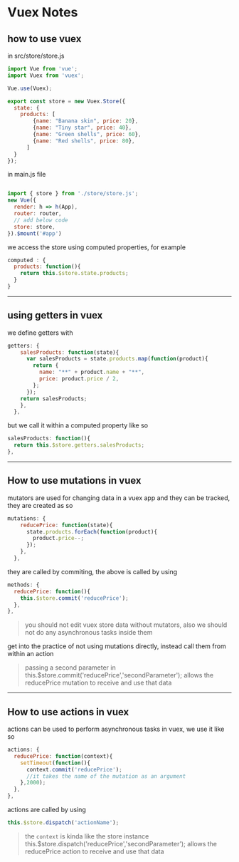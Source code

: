 
# Vuex Notes

## how to use vuex

in src/store/store.js
```js
import Vue from 'vue';
import Vuex from 'vuex';

Vue.use(Vuex);

export const store = new Vuex.Store({
  state: {
    products: [
        {name: "Banana skin", price: 20},
        {name: "Tiny star", price: 40},
        {name: "Green shells", price: 60},
        {name: "Red shells", price: 80},
      ]
  }
});

```
in main.js file

```js

import { store } from './store/store.js';
new Vue({
  render: h => h(App),
  router: router,
  // add below code
  store: store,
}).$mount('#app')
```


we access the store using computed properties, for example
```js
computed : {
  products: function(){
    return this.$store.state.products;
  }
}

```
---

## using getters in vuex

we define getters with 
```js
getters: {
    salesProducts: function(state){
      var salesProducts = state.products.map(function(product){
        return {
          name: "**" + product.name + "**",
          price: product.price / 2,
        };
      });
    return salesProducts; 
    },
  },
  ```
but we call it within a computed property like so

```js
salesProducts: function(){
  return this.$store.getters.salesProducts;
},
```

---

## How to use mutations in vuex

mutators are used for changing data in a vuex app and they can be tracked, they are created as so
```js
mutations: {
    reducePrice: function(state){
      state.products.forEach(function(product){
        product.price--;
      });
    },
  },
```
they are called by commiting, the above is called by using
```js
methods: {
  reducePrice: function(){
    this.$store.commit('reducePrice');
  },
},
```
> you should not edit vuex store data without mutators, also we should not do any asynchronous tasks inside them

get into the practice of not using mutations directly, instead call them from within an action

>passing a second parameter in this.$store.commit('reducePrice','secondParameter'); allows the reducePrice mutation to receive and use that data 
---

## How to use actions in vuex

actions can be used to perform asynchronous tasks in vuex, we use it like so
```js
actions: {
  reducePrice: function(context){
    setTimeout(function(){
      context.commit('reducePrice');
      //it takes the name of the mutation as an argument
    },2000);
  },
},
```
actions are called by using 
```js
this.$store.dispatch('actionName');
```
>the `context` is kinda like the store instance
>this.$store.dispatch('reducePrice','secondParameter'); allows the reducePrice action to receive and use that data 


